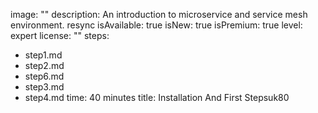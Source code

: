 image: ""
description: An introduction to microservice and service mesh environment. resync
isAvailable: true
isNew: true
isPremium: true
level: expert
license: ""
steps:
- step1.md
- step2.md
- step6.md
- step3.md
- step4.md
time: 40 minutes
title: Installation And First Stepsuk80

